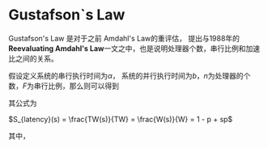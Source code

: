 # Gustafson`s Law

Gustafson's Law 是对于之前 Amdahl's Law的重评估， 提出与1988年的**Reevaluating Amdahl's Law**一文之中，也是说明处理器个数，串行比例和加速比之间的关系。

假设定义系统的串行执行时间为$\alpha$， 系统的并行执行时间为$b$，$n$为处理器的个数，$F$为串行比例，那么则可以得到 

其公式为

$S_{latency}(s) = \frac{TW(s)}{TW} = \frac{W(s)}{W} = 1 - p + sp$

其中，
